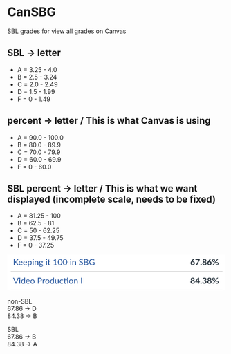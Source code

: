 # CanSBG
SBL grades for view all grades on Canvas

## SBL -> letter
- A  =  3.25  -  4.0
- B  =  2.5   -  3.24
- C  =  2.0   -  2.49
- D  =  1.5   -  1.99
- F  =  0     -  1.49

## percent -> letter / This is what Canvas is using
- A  =  90.0  -  100.0
- B  =  80.0  -  89.9
- C  =  70.0  -  79.9
- D  =  60.0  -  69.9
- F  =  0     -  60.0

## SBL percent -> letter / This is what we want displayed (incomplete scale, needs to be fixed)
- A  =  81.25 -  100
- B  =  62.5  -  81
- C  =  50    -  62.25
- D  =  37.5  -  49.75
- F  =  0     -  37.25

![example](/Example.png)

non-SBL  
67.86 -> D  
84.38 -> B

SBL  
67.86 -> B  
84.38 -> A
